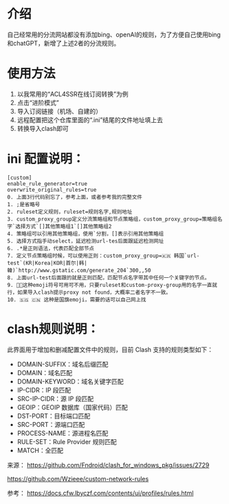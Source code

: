 # 介绍
自己经常用的分流网站都没有添加bing、openAI的规则，为了方便自己使用bing和chatGPT，新增了上述2者的分流规则。
# 使用方法
1. 以我常用的“ACL4SSR在线订阅转换”为例
2. 点击“进阶模式”
3. 导入订阅链接（机场、自建的）
4. 远程配置把这个仓库里面的“.ini”结尾的文件地址填上去
5. 转换导入clash即可

# ini 配置说明：

   ```
   [custom] 
   enable_rule_generator=true
   overwrite_original_rules=true
   0. 上面3行代码别忘了，参考上面，或者参考我的完整文件
   1. ;是省略号
   2. ruleset定义规则，ruleset=规则名字,规则地址
   3. custom_proxy_group定义分流策略组和节点策略组，custom_proxy_group=策略组名字`选择方式`[]其他策略组1`[]其他策略组2
   4. 策略组可以引用其他策略组，使用`分割，[]表示引用其他策略组
   5. 选择方式指手动select，延迟检测url-tes后面跟延迟检测网址
   6. .*是正则语法，代表匹配全部节点
   7. 定义节点策略组时候，可以使用正则：custom_proxy_group=🇰🇷 韩国`url-test`(KR|Korea|KOR|首尔|韩|韓)`http://www.gstatic.com/generate_204`300,,50
   8. 上面url-test后面跟的就是正则匹配，匹配节点名字带其中任何一个关键字的节点。
   9. 🚀🎥这种emoji符号可用可不用，只要ruleset和custom-proxy-group用的名字一直就行，如果导入clash提示proxy not found，大概率二者名字不一致。
   10. 🇸🇬 🇨🇳 这种是国旗emoji，需要的话可以自己网上找
   ```

# clash规则说明：

此界面用于增加和删减配置文件中的规则，目前 Clash 支持的规则类型如下：

- DOMAIN-SUFFIX：域名后缀匹配
- DOMAIN：域名匹配
- DOMAIN-KEYWORD：域名关键字匹配
- IP-CIDR：IP 段匹配
- SRC-IP-CIDR：源 IP 段匹配
- GEOIP：GEOIP 数据库（国家代码）匹配
- DST-PORT：目标端口匹配
- SRC-PORT：源端口匹配
- PROCESS-NAME：源进程名匹配
- RULE-SET：Rule Provider 规则匹配
- MATCH：全匹配

来源：
https://github.com/Fndroid/clash_for_windows_pkg/issues/2729

https://github.com/Wzieee/custom-network-rules

参考：
https://docs.cfw.lbyczf.com/contents/ui/profiles/rules.html
